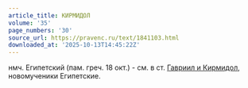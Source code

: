 ```yaml
---
article_title: КИРМИДОЛ
volume: '35'
page_numbers: '30'
source_url: https://pravenc.ru/text/1841103.html
downloaded_at: '2025-10-13T14:45:22Z'
---
```


нмч. Египетский (пам. греч. 18 окт.) - см. в ст. [Гавриил и Кирмидол](<https://pravenc.ru/text/Гавриил и Кирмидол.html>), новомученики Египетские.
